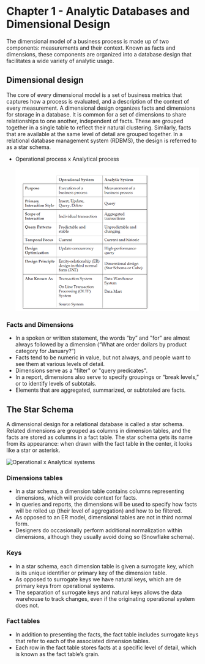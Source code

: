 # Chapter 1 - Analytic Databases and Dimensional Design
The dimensional model of a business process is made up of two components: measurements and their context. Known as facts and dimensions, these components
are organized into a database design that facilitates a wide variety of analytic usage.

## Dimensional design

The core of every dimensional model is a set of business metrics that captures how a process is evaluated, and a description of the context of every measurement.
A dimensional design organizes facts and dimensions for storage in a database. It is common for a set of dimensions to share relationships to one another, independent of facts. These are grouped together in a single table to reflect their natural clustering. Similarly, facts that are available at the same level of detail are grouped together. In a relational database management system (RDBMS), the design is referred to as a star schema.

- Operational process x Analytical process


  ![Operational x Analytical systems](https://github.com/STEFANOVIVAS/star-schema-notes/blob/main/images/analytical_operational.png)
  
### Facts and Dimensions

- In a spoken or written statement, the words “by” and "for" are almost always followed by a dimension (“What are order dollars by product category for January?”)
- Facts tend to be numeric in value, but not always, and people want to see them at various levels of detail.
- Dimensions serve as a "filter" or "query predicates".
- In a report, dimensions also serve to specify groupings or “break levels,” or to identify levels of subtotals.
- Elements that are aggregated, summarized, or subtotaled are facts.

## The Star Schema

A dimensional design for a relational database is called a star schema. Related dimensions are grouped as columns in dimension tables, and the facts are stored as columns in a fact table. The star schema gets its name from its appearance: when drawn with the fact table in the center, it looks like a star or asterisk.

![Operational x Analytical systems](https://github.com/STEFANOVIVAS/star-schema-notes/blob/main/image/star_schema.png)

### Dimensions tables

- In a star schema, a dimension table contains columns representing dimensions, which will provide context for facts.
- In queries and reports, the dimensions will be used to specify how facts will be rolled up (their level of aggregation) and how to be filtered.
- As opposed to an ER model, dimensional tables are not in third normal form.
- Designers do occasionally perform additional normalization within dimensions, although they usually avoid doing so (Snowflake schema).
  
### Keys

- In a star schema, each dimension table is given a surrogate key, which is its unique identifier or primary key of the dimension table.
- As opposed to surrogate keys we have natural keys, which are de primary keys from operational systems.
- The separation of surrogate keys and natural keys allows the data warehouse to track changes, even if the originating operational system does not.
  
### Fact tables

- In addition to presenting the facts, the fact table includes surrogate keys that refer to each of the associated dimension tables.
- Each row in the fact table stores facts at a specific level of detail, which is known as the fact table’s grain.


